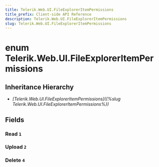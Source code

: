```yaml
---
title: Telerik.Web.UI.FileExplorerItemPermissions
title_prefix: Client-side API Reference
description: Telerik.Web.UI.FileExplorerItemPermissions
slug: Telerik.Web.UI.FileExplorerItemPermissions
---
```


# enum Telerik.Web.UI.FileExplorerItemPermissions

## Inheritance Hierarchy

* *[Telerik.Web.UI.FileExplorerItemPermissions]({%slug Telerik.Web.UI.FileExplorerItemPermissions%})*

## Fields

### Read `1`

### Upload `2`

### Delete `4`


